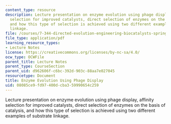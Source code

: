 ```yaml
---
content_type: resource
description: Lecture presentation on enzyme evolution using phage display, affinity
  selection for improved catalysts, direct selection of enzymes on the basis of catalysis,
  and how this type of selection is achieved using two different examples of substrate
  linkage.
file: /courses/7-344-directed-evolution-engineering-biocatalysts-spring-2008/08085ce9fd97400dcba359990654c259_ses8_slides.pdf
file_type: application/pdf
learning_resource_types:
- Lecture Notes
license: https://creativecommons.org/licenses/by-nc-sa/4.0/
ocw_type: OCWFile
parent_title: Lecture Notes
parent_type: CourseSection
parent_uid: d962606f-c6bc-392d-903c-88aa7e027045
resourcetype: Document
title: Enzyme Evolution Using Phage Display
uid: 08085ce9-fd97-400d-cba3-59990654c259
---
```

Lecture presentation on enzyme evolution using phage display, affinity selection for improved catalysts, direct selection of enzymes on the basis of catalysis, and how this type of selection is achieved using two different examples of substrate linkage.